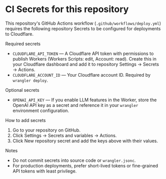 # CI Secrets for this repository

This repository's GitHub Actions workflow (`.github/workflows/deploy.yml`) requires the following repository Secrets to be configured for deployments to Cloudflare.

Required secrets

- `CLOUDFLARE_API_TOKEN` — A Cloudflare API token with permissions to publish Workers (Workers Scripts: edit, Account: read). Create this in your Cloudflare dashboard and add it to repository Settings → Secrets → Actions.
- `CLOUDFLARE_ACCOUNT_ID` — Your Cloudflare account ID. Required by `wrangler deploy`.

Optional secrets

- `OPENAI_API_KEY` — If you enable LLM features in the Worker, store the OpenAI API key as a secret and reference it in your `wrangler` environment configuration.

How to add secrets

1. Go to your repository on GitHub.
2. Click Settings → Secrets and variables → Actions.
3. Click New repository secret and add the keys above with their values.

Notes

- Do not commit secrets into source code or `wrangler.jsonc`.
- For production deployments, prefer short-lived tokens or fine-grained API tokens with least privilege.
